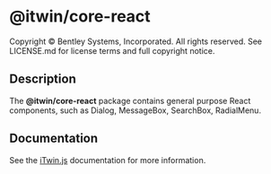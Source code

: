 # @itwin/core-react

Copyright © Bentley Systems, Incorporated. All rights reserved. See LICENSE.md for license terms and full copyright notice.

## Description

The __@itwin/core-react__ package contains general purpose React components, such as Dialog, MessageBox, SearchBox, RadialMenu.

## Documentation

See the [iTwin.js](https://www.itwinjs.org/learning/ui/core/) documentation for more information.

